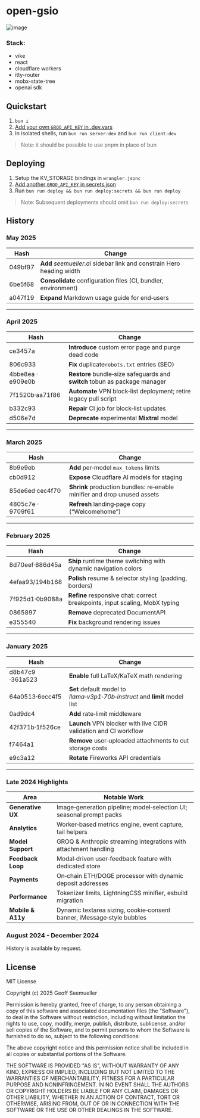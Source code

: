 # open-gsio
![image](https://github.com/user-attachments/assets/a323d373-6241-4b76-b564-f0d080ff93f7)

### Stack:
- vike
- react
- cloudflare workers
- itty-router
- mobx-state-tree
- openai sdk

## Quickstart

1. `bun i`
1. [Add your own `GROQ_API_KEY` in .dev.vars](https://console.groq.com/keys)  
1. In isolated shells, run `bun run server:dev` and `bun run client:dev`

> Note: it should be possible to use pnpm in place of bun

## Deploying
1. Setup the KV_STORAGE bindings in `wrangler.jsonc`  
1.  [Add another `GROQ_API_KEY` in secrets.json](https://console.groq.com/keys)
1. Run `bun run deploy && bun run deploy:secrets && bun run deploy`

> Note: Subsequent deployments should omit `bun run deploy:secrets`

History
---

### **May 2025**

| Hash    | Change                                                                |
| ------- |-----------------------------------------------------------------------|
| 049bf97 | **Add** *seemueller.ai* sidebar link and constrain Hero heading width |
| 6be5f68 | **Consolidate** configuration files (CI, bundler, environment)        |
| a047f19 | **Expand** Markdown usage guide for end‑users                         |

---

### **April 2025**

| Hash              | Change                                                                     |
| ----------------- |----------------------------------------------------------------------------|
| ce3457a           | **Introduce** custom error page and purge dead code                        |
| 806c933           | **Fix** duplicate`robots.txt` entries (SEO)                                |
| 4bbe8ea · e909e0b | **Restore** bundle‑size safeguards and **switch** tobun as package manager |
| 7f1520b·aa71f86 | **Automate** VPN block‑list deployment; retire legacy pull script          |
| b332c93           | **Repair** CI job for block‑list updates                                   |
| d506e7d           | **Deprecate** experimental **Mixtral** model                               |

---

### **March 2025**

| Hash              | Change                                                                   |
| ----------------- |--------------------------------------------------------------------------|
| 8b9e9eb           | **Add** per‑model `max_tokens` limits                                    |
| cb0d912           | **Expose** Cloudflare AI models for staging                              |
| 85de6ed·cec4f70 | **Shrink** production bundles: re‑enable minifier and drop unused assets |
| 4805c7e · 9709f61 | **Refresh** landing‑page copy (“Welcomehome”)                            |

---

### **February 2025**

| Hash              | Change                                                                      |
| ----------------- | --------------------------------------------------------------------------- |
| 8d70eef·886d45a | **Ship** runtime theme switching with dynamic navigation colors             |
| 4efaa93/194b168 | **Polish** resume & selector styling (padding, borders)                     |
| 7f925d1·0b9088a | **Refine** responsive chat: correct breakpoints, input scaling, MobX typing |
| 0865897           | **Remove** deprecated DocumentAPI                                          |
| e355540           | **Fix** background rendering issues                                         |

---

### **January 2025**

| Hash              | Change                                                                      |
| ----------------- | --------------------------------------------------------------------------- |
| d8b47c9 ·361a523 | **Enable** full LaTeX/KaTeX math rendering                                  |
| 64a0513·6ecc4f5 | **Set** default model to *llama‑v3p1‑70b‑instruct* and **limit** model list |
| 0ad9dc4           | **Add** rate‑limit middleware                                               |
| 42f371b·1f526ce | **Launch** VPN blocker with live CIDR validation and CI workflow            |
| f7464a1           | **Remove** user‑uploaded attachments to cut storage costs                   |
| e9c3a12           | **Rotate** Fireworks API credentials                                        |

---

### **Late 2024 Highlights**

| Area              | Notable Work                                                           |
| ----------------- | ---------------------------------------------------------------------- |
| **Generative UX** | Image‑generation pipeline; model‑selection UI; seasonal prompt packs   |
| **Analytics**     | Worker‑based metrics engine, event capture, tail helpers               |
| **Model Support** | GROQ & Anthropic streaming integrations with attachment handling       |
| **Feedback Loop** | Modal‑driven user‑feedback feature with dedicated store                |
| **Payments**      | On‑chain ETH/DOGE processor with dynamic deposit addresses             |
| **Performance**   | Tokenizer limits, LightningCSS minifier, esbuild migration             |
| **Mobile & A11y** | Dynamic textarea sizing, cookie‑consent banner, iMessage‑style bubbles |


### August 2024 - December 2024
History is available by request.


## License

MIT License

Copyright (c) 2025 Geoff Seemueller

Permission is hereby granted, free of charge, to any person obtaining a copy
of this software and associated documentation files (the "Software"), to deal
in the Software without restriction, including without limitation the rights
to use, copy, modify, merge, publish, distribute, sublicense, and/or sell
copies of the Software, and to permit persons to whom the Software is
furnished to do so, subject to the following conditions:

The above copyright notice and this permission notice shall be included in all
copies or substantial portions of the Software.

THE SOFTWARE IS PROVIDED "AS IS", WITHOUT WARRANTY OF ANY KIND, EXPRESS OR
IMPLIED, INCLUDING BUT NOT LIMITED TO THE WARRANTIES OF MERCHANTABILITY,
FITNESS FOR A PARTICULAR PURPOSE AND NONINFRINGEMENT. IN NO EVENT SHALL THE
AUTHORS OR COPYRIGHT HOLDERS BE LIABLE FOR ANY CLAIM, DAMAGES OR OTHER
LIABILITY, WHETHER IN AN ACTION OF CONTRACT, TORT OR OTHERWISE, ARISING FROM,
OUT OF OR IN CONNECTION WITH THE SOFTWARE OR THE USE OR OTHER DEALINGS IN THE
SOFTWARE.

